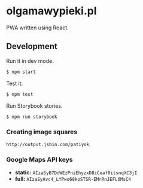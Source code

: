 olgamawypieki.pl
================

PWA written using React.


## Development

Run it in dev mode.

```bash
$ npm start
```

Test it.

```bash
$ npm test
```

Run Storybook stories.

```bash
$ npm run storybook
```

### Creating image squares

```
http://output.jsbin.com/patiyok
```

### Google Maps API keys

 * **static:** `AIzaSyB7DdWEzPniEhyzxD8iCeaf0itsnqXC3jI`
 * **full:** `AIzaSyAvc4_LYPwo68koSTSR-EMrRnJEFL6MsC4`
